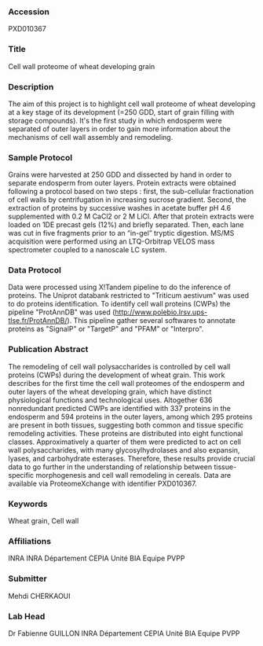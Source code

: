 ### Accession
PXD010367

### Title
Cell wall proteome of wheat developing grain

### Description
The aim of this project is to highlight cell wall proteome of wheat developing at a key stage of its development (=250 GDD, start of grain filling with storage compounds).  It's the first study in which endosperm were separated of outer layers in order to gain more information about the mechanisms of cell wall assembly and remodeling.

### Sample Protocol
Grains were harvested at 250 GDD and dissected by hand in order to separate endosperm from outer layers. Protein extracts were obtained following a protocol based on two steps : first, the sub-cellular fractionation of cell walls by centrifugation in increasing sucrose gradient. Second, the extraction of proteins by successive washes in acetate buffer pH 4.6 supplemented with 0.2 M CaCl2 or 2 M LiCl. After that protein extracts were loaded on 1DE precast gels (12%) and briefly separated. Then, each lane was cut in five fragments prior to an “in-gel” tryptic digestion. MS/MS acquisition were performed using an LTQ-Orbitrap VELOS mass spectrometer coupled to a nanoscale LC system.

### Data Protocol
Data were processed using X!Tandem pipeline to do the inference of proteins.  The Uniprot databank restricted to "Triticum aestivum" was used to do proteins identification. To identify cell wall proteins (CWPs) the pipeline "ProtAnnDB" was used (http://www.polebio.lrsv.ups-tlse.fr/ProtAnnDB/). This pipeline gather several softwares to annotate proteins as "SignalP" or "TargetP" and "PFAM" or "Interpro".

### Publication Abstract
The remodeling of cell wall polysaccharides is controlled by cell wall proteins (CWPs) during the development of wheat grain. This work describes for the first time the cell wall proteomes of the endosperm and outer layers of the wheat developing grain, which have distinct physiological functions and technological uses. Altogether 636 nonredundant predicted CWPs are identified with 337 proteins in the endosperm and 594 proteins in the outer layers, among which 295 proteins are present in both tissues, suggesting both common and tissue specific remodeling activities. These proteins are distributed into eight functional classes. Approximatively a quarter of them were predicted to act on cell wall polysaccharides, with many glycosylhydrolases and also expansin, lyases, and carbohydrate esterases. Therefore, these results provide crucial data to go further in the understanding of relationship between tissue-specific morphogenesis and cell wall remodeling in cereals. Data are available via ProteomeXchange with identifier PXD010367.

### Keywords
Wheat grain, Cell wall

### Affiliations
INRA
INRA Département CEPIA Unité BIA Equipe PVPP

### Submitter
Mehdi CHERKAOUI

### Lab Head
Dr Fabienne GUILLON
INRA Département CEPIA Unité BIA Equipe PVPP


